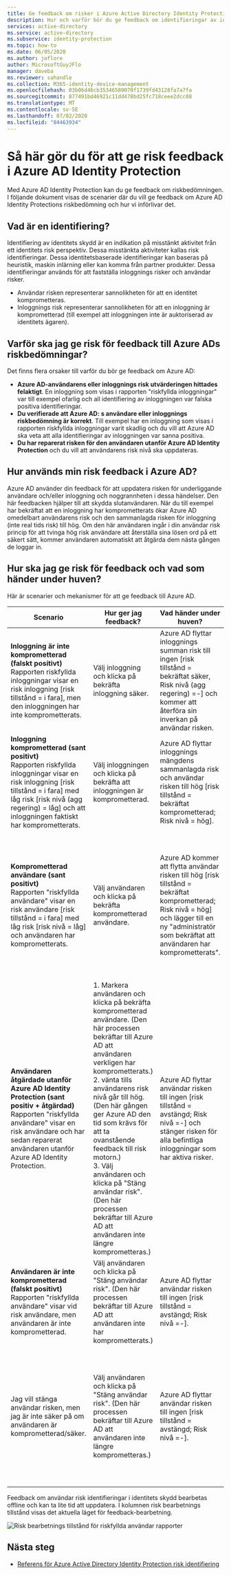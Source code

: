 ```yaml
---
title: Ge feedback om risker i Azure Active Directory Identity Protection
description: Hur och varför bör du ge feedback om identifieringar av identitets skydds risker.
services: active-directory
ms.service: active-directory
ms.subservice: identity-protection
ms.topic: how-to
ms.date: 06/05/2020
ms.author: joflore
author: MicrosoftGuyJFlo
manager: daveba
ms.reviewer: sahandle
ms.collection: M365-identity-device-management
ms.openlocfilehash: 03b06d46cb35346580070f1739fd43128fa7a7fa
ms.sourcegitcommit: 877491bd46921c11dd478bd25fc718ceee2dcc08
ms.translationtype: MT
ms.contentlocale: sv-SE
ms.lasthandoff: 07/02/2020
ms.locfileid: "84463934"
---
```

# <a name="how-to-give-risk-feedback-in-azure-ad-identity-protection"></a>Så här gör du för att ge risk feedback i Azure AD Identity Protection

Med Azure AD Identity Protection kan du ge feedback om riskbedömningen. I följande dokument visas de scenarier där du vill ge feedback om Azure AD Identity Protections riskbedömning och hur vi införlivar det.

## <a name="what-is-a-detection"></a>Vad är en identifiering?

Identifiering av identitets skydd är en indikation på misstänkt aktivitet från ett identitets risk perspektiv. Dessa misstänkta aktiviteter kallas risk identifieringar. Dessa identitetsbaserade identifieringar kan baseras på heuristik, maskin inlärning eller kan komma från partner produkter. Dessa identifieringar används för att fastställa inloggnings risker och användar risker.

* Användar risken representerar sannolikheten för att en identitet komprometteras.
* Inloggnings risk representerar sannolikheten för att en inloggning är komprometterad (till exempel att inloggningen inte är auktoriserad av identitets ägaren).

## <a name="why-should-i-give-risk-feedback-to-azure-ads-risk-assessments"></a>Varför ska jag ge risk för feedback till Azure ADs riskbedömningar? 

Det finns flera orsaker till varför du bör ge feedback om Azure AD:

- **Azure AD-användarens eller inloggnings risk utvärderingen hittades felaktigt**. En inloggning som visas i rapporten "riskfyllda inloggningar" var till exempel ofarlig och all identifiering av inloggningen var falska positiva identifieringar.
- **Du verifierade att Azure AD: s användare eller inloggnings riskbedömning är korrekt**. Till exempel har en inloggning som visas i rapporten riskfyllda inloggningar varit skadlig och du vill att Azure AD ska veta att alla identifieringar av inloggningen var sanna positiva.
- **Du har reparerat risken för den användaren utanför Azure AD Identity Protection** och du vill att användarens risk nivå ska uppdateras.

## <a name="how-does-azure-ad-use-my-risk-feedback"></a>Hur används min risk feedback i Azure AD?

Azure AD använder din feedback för att uppdatera risken för underliggande användare och/eller inloggning och noggrannheten i dessa händelser. Den här feedbacken hjälper till att skydda slutanvändaren. När du till exempel har bekräftat att en inloggning har komprometterats ökar Azure AD omedelbart användarens risk och den sammanlagda risken för inloggning (inte real tids risk) till hög. Om den här användaren ingår i din användar risk princip för att tvinga hög risk användare att återställa sina lösen ord på ett säkert sätt, kommer användaren automatiskt att åtgärda dem nästa gången de loggar in.

## <a name="how-should-i-give-risk-feedback-and-what-happens-under-the-hood"></a>Hur ska jag ge risk för feedback och vad som händer under huven?

Här är scenarier och mekanismer för att ge feedback till Azure AD.

| Scenario | Hur ger jag feedback? | Vad händer under huven? | Obs! |
| --- | --- | --- | --- |
| **Inloggning är inte komprometterad (falskt positivt)** <br> Rapporten riskfyllda inloggningar visar en risk inloggning [risk tillstånd = i fara], men den inloggningen har inte komprometterats. | Välj inloggning och klicka på bekräfta inloggning säker. | Azure AD flyttar inloggnings summan risk till ingen [risk tillstånd = bekräftat säker, Risk nivå (agg regering) =-] och kommer att återföra sin inverkan på användar risken. | För närvarande är alternativet "bekräfta inloggning säker" endast tillgängligt i rapporten om riskfyllda inloggningar. |
| **Inloggning komprometterad (sant positivt)** <br> Rapporten riskfyllda inloggningar visar en risk inloggning [risk tillstånd = i fara] med låg risk [risk nivå (agg regering) = låg] och att inloggningen faktiskt har komprometterats. | Välj inloggningen och klicka på bekräfta att inloggningen är komprometterad. | Azure AD flyttar inloggnings mängdens sammanlagda risk och användar risken till hög [risk tillstånd = bekräftat komprometterad; Risk nivå = hög]. | För närvarande finns inte alternativet bekräfta att inloggningen är komprometterat i rapporten om riskfyllda inloggningar. |
| **Komprometterad användare (sant positivt)** <br> Rapporten "riskfyllda användare" visar en risk användare [risk tillstånd = i fara] med låg risk [risk nivå = låg] och användaren har komprometterats. | Välj användaren och klicka på bekräfta komprometterad användare. | Azure AD kommer att flytta användar risken till hög [risk tillstånd = bekräftat komprometterad; Risk nivå = hög] och lägger till en ny "administratör som bekräftat att användaren har komprometterats". | Alternativet bekräfta användare som är komprometterat är för närvarande endast tillgängligt i rapporten riskfyllda användare. <br> Identifierings administratören bekräftade att användaren har komprometterats visas på fliken risk identifieringar som inte är länkade till en inloggning i rapporten riskbaserade användare. |
| **Användaren åtgärdade utanför Azure AD Identity Protection (sant positiv + åtgärdad)** <br> Rapporten "riskfyllda användare" visar en risk användare och har sedan reparerat användaren utanför Azure AD Identity Protection. | 1. Markera användaren och klicka på bekräfta komprometterad användare. (Den här processen bekräftar till Azure AD att användaren verkligen har komprometterats.) <br> 2. vänta tills användarens risk nivå går till hög. (Den här gången ger Azure AD den tid som krävs för att ta ovanstående feedback till risk motorn.) <br> 3. Välj användaren och klicka på "Stäng användar risk". (Den här processen bekräftar till Azure AD att användaren inte längre komprometteras.) |  Azure AD flyttar användar risken till ingen [risk tillstånd = avstängd; Risk nivå =-] och stänger risken för alla befintliga inloggningar som har aktiva risker. | Om du klickar på "ignorera användar risk" stängs all risk för användaren och tidigare inloggningar. Det går inte att utföra den här åtgärden. |
| **Användaren är inte komprometterad (falskt positivt)** <br> Rapporten "riskfyllda användare" visar vid risk användare, men användaren är inte komprometterad. | Välj användaren och klicka på "Stäng användar risk". (Den här processen bekräftar till Azure AD att användaren inte har komprometterats.) | Azure AD flyttar användar risken till ingen [risk tillstånd = avstängd; Risk nivå =-]. | Om du klickar på "ignorera användar risk" stängs all risk för användaren och tidigare inloggningar. Det går inte att utföra den här åtgärden. |
| Jag vill stänga användar risken, men jag är inte säker på om användaren är komprometterad/säker. | Välj användaren och klicka på "Stäng användar risk". (Den här processen bekräftar till Azure AD att användaren inte längre komprometteras.) | Azure AD flyttar användar risken till ingen [risk tillstånd = avstängd; Risk nivå =-]. | Om du klickar på "ignorera användar risk" stängs all risk för användaren och tidigare inloggningar. Det går inte att utföra den här åtgärden. Vi rekommenderar att du reparerar användaren genom att klicka på Återställ lösen ord eller be användaren att återställa eller ändra sina autentiseringsuppgifter på ett säkert sätt. |

Feedback om användar risk identifieringar i identitets skydd bearbetas offline och kan ta lite tid att uppdatera. I kolumnen risk bearbetnings tillstånd visas det aktuella läget för feedback-bearbetning.

![Risk bearbetnings tillstånd för riskfyllda användar rapporter](./media/howto-identity-protection-risk-feedback/risky-users-provide-feedback.png)

## <a name="next-steps"></a>Nästa steg

- [Referens för Azure Active Directory Identity Protection risk identifiering](risk-events-reference.md)
